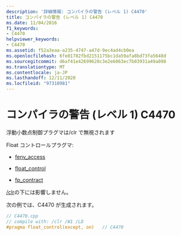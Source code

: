 ```yaml
---
description: '詳細情報: コンパイラの警告 (レベル 1) C4470'
title: コンパイラの警告 (レベル 1) C4470
ms.date: 11/04/2016
f1_keywords:
- C4470
helpviewer_keywords:
- C4470
ms.assetid: f52a3eaa-a235-4747-a47d-9ec4ad4cb0ea
ms.openlocfilehash: 6fe01782fbd2151175bc1da59afa8bd73fa5648d
ms.sourcegitcommit: d6af41e42699628c3e2e6063ec7b03931a49a098
ms.translationtype: MT
ms.contentlocale: ja-JP
ms.lasthandoff: 12/11/2020
ms.locfileid: "97310981"
---
```

# <a name="compiler-warning-level-1-c4470"></a>コンパイラの警告 (レベル 1) C4470

浮動小数点制御プラグマは/clr で無視されます

Float コントロールプラグマ:

- [fenv_access](../../preprocessor/fenv-access.md)

- [float_control](../../preprocessor/float-control.md)

- [fp_contract](../../preprocessor/fp-contract.md)

[/clr](../../build/reference/clr-common-language-runtime-compilation.md)の下には影響しません。

次の例では、C4470 が生成されます。

```cpp
// C4470.cpp
// compile with: /clr /W1 /LD
#pragma float_control(except, on)   // C4470
```
